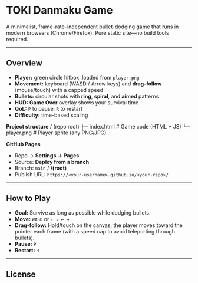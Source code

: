# TOKI Danmaku Game

A minimalist, frame-rate–independent bullet-dodging game that runs in modern browsers (Chrome/Firefox). Pure static site—no build tools required.

---

## Overview

- **Player:** green circle hitbox, loaded from `player.png`
- **Movement:** keyboard (WASD / Arrow keys) and **drag-follow** (mouse/touch) with a capped speed
- **Bullets:** circular shots with **ring**, **spiral**, and **aimed** patterns
- **HUD:** **Game Over** overlay shows your survival time
- **QoL:** `P` to pause, `R` to restart
- **Difficulty:** time-based scaling

**Project structure**
/ (repo root)
├─ index.html      # Game code (HTML + JS)
└─ player.png      # Player sprite (any PNG/JPG)

**GitHub Pages**
* Repo → **Settings → Pages**
* Source: **Deploy from a branch**
* Branch: `main` / **/(root)**
* Publish URL: `https://<your-username>.github.io/<your-repo>/`

---

## How to Play
* **Goal:** Survive as long as possible while dodging bullets.
* **Move:** `WASD` or `↑ ↓ ← →`
* **Drag-follow:** Hold/touch on the canvas; the player moves toward the pointer each frame (with a speed cap to avoid teleporting through bullets).
* **Pause:** `P`
* **Restart:** `R`

---

## License

